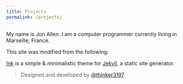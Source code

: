 ```yaml
---
title: Projects
permalink: /projects/
---
```


My name is Jon Allen. I am a computer programmer currently living in Marseille, France.

This site was modified from the following:
<p class="heavy-title"><a href="http://github.com/thinker3197/Ink">Ink</a> is a simple & minimalistic theme for <a href="http://jekyllrb.com">Jekyll</a>, a static site generator.</p>

>Designed and developed by [@thinker3197](https://github.com/thinker3197).
